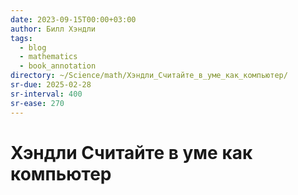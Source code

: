 ```yaml
---
date: 2023-09-15T00:00+03:00
author: Билл Хэндли
tags:
  - blog
  - mathematics
  - book_annotation
directory: ~/Science/math/Хэндли_Считайте_в_уме_как_компьютер/
sr-due: 2025-02-28
sr-interval: 400
sr-ease: 270
---
```


# Хэндли Считайте в уме как компьютер
